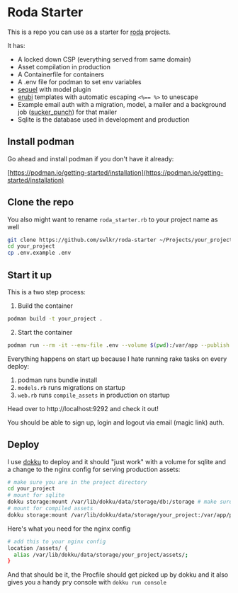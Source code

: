 # Roda Starter

This is a repo you can use as a starter for [roda](https://roda.jeremyevans.net) projects.

It has:

- A locked down CSP (everything served from same domain)
- Asset compilation in production
- A Containerfile for containers
- A .env file for podman to set env variables
- [sequel](http://sequel.jeremyevans.net) with model plugin
- [erubi](https://github.com/jeremyevans/erubi) templates with automatic escaping `<%== %>` to unescape
- Example email auth with a migration, model, a mailer and a background job ([sucker_punch](https://github.com/brandonhilkert/sucker_punch)) for that mailer
- Sqlite is the database used in development and production

## Install podman

Go ahead and install podman if you don't have it already:

[https://podman.io/getting-started/installation](https://podman.io/getting-started/installation)

## Clone the repo

You also might want to rename `roda_starter.rb` to your project name as well

```sh
git clone https://github.com/swlkr/roda-starter ~/Projects/your_project
cd your_project
cp .env.example .env
```

## Start it up

This is a two step process:

1. Build the container

```sh
podman build -t your_project .
```

2. Start the container

```sh
podman run --rm -it --env-file .env --volume $(pwd):/var/app --publish 9292:9292 your_project # listening on http://localhost:9292
```

Everything happens on start up because I hate running rake tasks on every deploy:

1. podman runs bundle install
2. `models.rb` runs migrations on startup
3. `web.rb` runs `compile_assets` in production on startup

Head over to http://localhost:9292 and check it out!

You should be able to sign up, login and logout via email (magic link) auth.

## Deploy

I use [dokku](https://dokku.com) to deploy and it should "just work" with a volume for sqlite and a change to the nginx config for serving production assets:

```sh
# make sure you are in the project directory
cd your_project
# mount for sqlite
dokku storage:mount /var/lib/dokku/data/storage/db:/storage # make sure that `your_project` folder exists on the server
# mount for compiled assets
dokku storage:mount /var/lib/dokku/data/storage/your_project:/var/app/public # make sure that `your_project` folder exists on the server
```

Here's what you need for the nginx config

```sh
# add this to your nginx config
location /assets/ {
  alias /var/lib/dokku/data/storage/your_project/assets/;
}
```

And that should be it, the Procfile should get picked up by dokku and it also gives you a handy pry console with `dokku run console`
